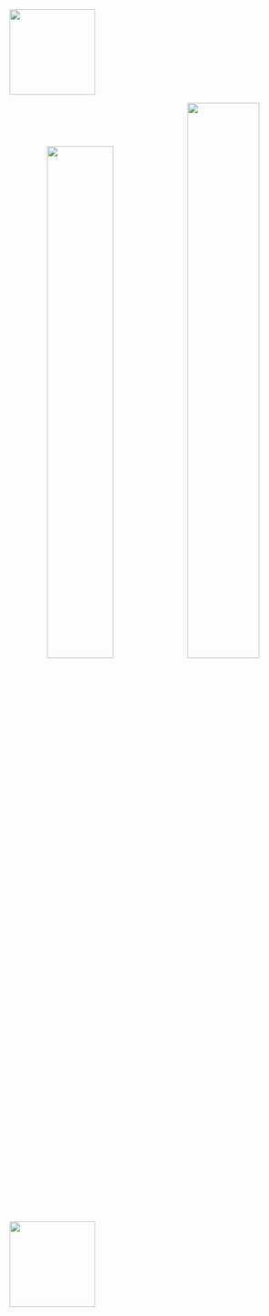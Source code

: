 
<img height="150px"  align="center" src="https://user-images.githubusercontent.com/78869471/226989318-72b3da97-a494-49e2-ad81-1c15962c2c59.gif">

<p align="center">
    <a href="https://leetcode.com/cvet-anov/"><img width="48%" src="https://leetcode.card.workers.dev/cvet-anov?theme=dark&font=baloo&extension=null"></a>
    <a href="https://github.com/cvet-anov"><img width="50%" src="https://github-readme-stats.vercel.app/api/top-langs/?username=cvet-anov&theme=dark&hide=html,css,cmake&layout=compact&langs_count=5&bg_color=101010&hide_title=true"></a>
</p>
<img height="150px"  align="center" src="https://user-images.githubusercontent.com/78869471/226989318-72b3da97-a494-49e2-ad81-1c15962c2c59.gif">

